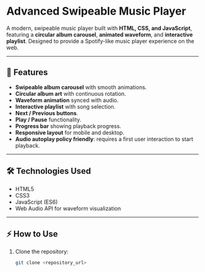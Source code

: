 # Advanced Swipeable Music Player

A modern, swipeable music player built with **HTML, CSS, and JavaScript**, featuring a **circular album carousel**, **animated waveform**, and **interactive playlist**. Designed to provide a Spotify-like music player experience on the web.

---

## 🎵 Features

- **Swipeable album carousel** with smooth animations.
- **Circular album art** with continuous rotation.
- **Waveform animation** synced with audio.
- **Interactive playlist** with song selection.
- **Next / Previous buttons**.
- **Play / Pause** functionality.
- **Progress bar** showing playback progress.
- **Responsive layout** for mobile and desktop.
- **Audio autoplay policy friendly**: requires a first user interaction to start playback.

---

## 🛠️ Technologies Used

- HTML5
- CSS3
- JavaScript (ES6)
- Web Audio API for waveform visualization

---

## ⚡ How to Use

1. Clone the repository:
   ```bash
   git clone <repository_url>
